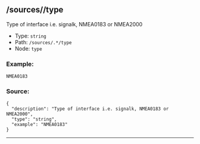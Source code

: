 ## /sources/<RegExp>/type

Type of interface i.e. signalk, NMEA0183 or NMEA2000

* Type: `string`
* Path: `/sources/.*/type`
* Node: `type`

### Example:
```
NMEA0183
```

### Source:
```
{
  "description": "Type of interface i.e. signalk, NMEA0183 or NMEA2000",
  "type": "string",
  "example": "NMEA0183"
}
```

---
